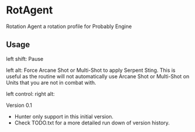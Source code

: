 # RotAgent
Rotation Agent a rotation profile for Probably Engine

## Usage
left shift: Pause

left alt:
Force Arcane Shot or Multi-Shot to apply Serpent Sting. This is useful as the routine will not automatically use Arcane Shot or Multi-Shot on Units that you are not in combat with.

left control:
right alt:

Version 0.1
- Hunter only support in this initial version.
- Check TODO.txt for a more detailed run down of version history.
